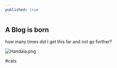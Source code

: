 ```yaml
---
published: true
---
```

## A Blog is born

how many times did I get this far and not go further?

![Handala.png]({{site.baseurl}}/posts/Handala.png)

#cats
